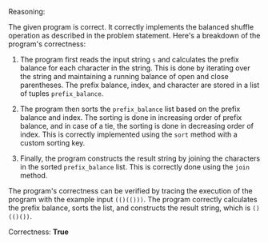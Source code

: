 Reasoning:

The given program is correct. It correctly implements the balanced shuffle operation as described in the problem statement. Here's a breakdown of the program's correctness:

1. The program first reads the input string `s` and calculates the prefix balance for each character in the string. This is done by iterating over the string and maintaining a running balance of open and close parentheses. The prefix balance, index, and character are stored in a list of tuples `prefix_balance`.

2. The program then sorts the `prefix_balance` list based on the prefix balance and index. The sorting is done in increasing order of prefix balance, and in case of a tie, the sorting is done in decreasing order of index. This is correctly implemented using the `sort` method with a custom sorting key.

3. Finally, the program constructs the result string by joining the characters in the sorted `prefix_balance` list. This is correctly done using the `join` method.

The program's correctness can be verified by tracing the execution of the program with the example input `(()(()))`. The program correctly calculates the prefix balance, sorts the list, and constructs the result string, which is `()(()())`.

Correctness: **True**